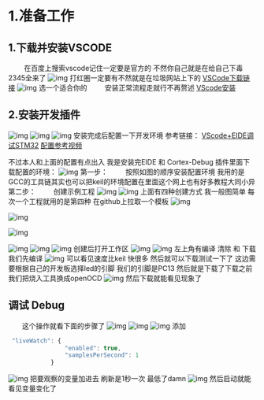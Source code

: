 # 1.准备工作
## 1.下载并安装VSCODE
&ensp;&ensp;&ensp;&ensp; 在百度上搜索vscode记住一定要是官方的
不然你自己就是在给自己下毒2345全来了
![img](https://img2023.cnblogs.com/blog/3022120/202402/3022120-20240223112207232-193253079.png)
打红圈一定要有不然就是在垃圾网站上下的
[VSCode下载链接](https://code.visualstudio.com/Download)
![img](https://img2023.cnblogs.com/blog/3022120/202402/3022120-20240223112708225-984077228.png)
选一个适合你的
&ensp;&ensp;&ensp;&ensp; 安装正常流程走就行不再赘述
[VScode安装](https://blog.csdn.net/qq_30640671/article/details/109704940)
## 2.安装开发插件
![img](https://img2023.cnblogs.com/blog/3022120/202402/3022120-20240223113503735-938201535.png)
![img](https://img2023.cnblogs.com/blog/3022120/202402/3022120-20240223113615463-936998174.png)
![img](https://img2023.cnblogs.com/blog/3022120/202402/3022120-20240223113533816-501832047.png)
安装完成后配置一下开发环境
参考链接：
[VScode+EIDE调试STM32](https://www.bilibili.com/read/cv25446441/?jump_opus=1)
[配置参考视频](https://www.bilibili.com/video/BV1S94y1e7xQ/?vd_source=10f897775825a5c2734444dd7eb2464c)

不过本人和上面的配置有点出入
我是安装完EIDE 和 Cortex-Debug 插件里面下载配置的环境：
![img](https://img2023.cnblogs.com/blog/3022120/202402/3022120-20240223130933954-1837120186.png)
第一步：
&ensp;&ensp;&ensp;&ensp; 按照如图的顺序安装配置环境 我用的是GCC的工具链其实也可以把keil的环境配置在里面这个网上也有好多教程大同小异 
第二步：
&ensp;&ensp;&ensp;&ensp; 创建示例工程
![img](https://img2023.cnblogs.com/blog/3022120/202402/3022120-20240223131859233-507889108.png)
![img](https://img2023.cnblogs.com/blog/3022120/202402/3022120-20240223131951315-1584321028.png)
上面有四种创建方式 我一般图简单 每次一个工程就用的是第四种
在github上拉取一个模板
![img](https://img2023.cnblogs.com/blog/3022120/202402/3022120-20240223132420353-1125250993.png)

![img](https://img2023.cnblogs.com/blog/3022120/202402/3022120-20240223132508153-1654423300.png)

![img](https://img2023.cnblogs.com/blog/3022120/202402/3022120-20240223132534320-768848875.png)

![img](https://img2023.cnblogs.com/blog/3022120/202402/3022120-20240223132612711-1022032066.png)
![img](https://img2023.cnblogs.com/blog/3022120/202402/3022120-20240223132721057-1123611845.png)
![img](https://img2023.cnblogs.com/blog/3022120/202402/3022120-20240223132751604-1874855907.png)
创建后打开工作区
![img](https://img2023.cnblogs.com/blog/3022120/202402/3022120-20240223133106818-1570829060.png)
![img](https://img2023.cnblogs.com/blog/3022120/202402/3022120-20240223133157478-140714862.png)
左上角有编译 清除 和 下载
我们先编译
![img](https://img2023.cnblogs.com/blog/3022120/202402/3022120-20240223133339712-1723157891.png)
可以看见速度比keil 快很多
然后就可以下载测试一下了 这边需要根据自己的开发板选择led的引脚 我们的引脚是PC13
然后就是下载了下载之前我们把烧入工具换成openOCD
![img](https://img2023.cnblogs.com/blog/3022120/202402/3022120-20240223133913322-1532329891.png)
然后下载就能看见现象了
## 调试 Debug
&ensp;&ensp;&ensp;&ensp;这个操作就看下面的步骤了
![img](https://img2023.cnblogs.com/blog/3022120/202402/3022120-20240223140444004-85129638.png)
![img](https://img2023.cnblogs.com/blog/3022120/202402/3022120-20240223140529230-2130034487.png)
![img](https://img2023.cnblogs.com/blog/3022120/202402/3022120-20240223141113996-1192424169.png)
添加
```js
 "liveWatch": {
                "enabled": true,
                "samplesPerSecond": 1
            }
```
![img](https://img2023.cnblogs.com/blog/3022120/202402/3022120-20240223141757842-896882502.png)
把要观察的变量加进去
刷新是1秒一次 最低了damn 
![img](https://img2023.cnblogs.com/blog/3022120/202402/3022120-20240223141922844-1605871370.png)
然后启动就能看见变量变化了
